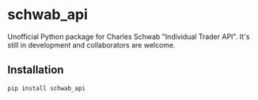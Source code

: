 # schwab_api
Unofficial Python package for Charles Schwab "Individual Trader API". It's still in development and collaborators are welcome.

## Installation

```sh
pip install schwab_api



